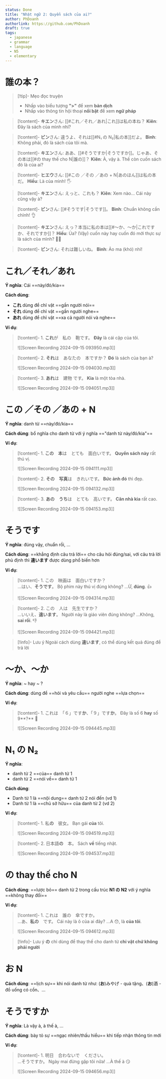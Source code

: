 ```yaml
---
status: Done
title: "Nhật ngữ 2: Quyển sách của ai?"
author: PhDoanh
authorlink: https://github.com/PhDoanh
draft: true
tags:
  - japanese
  - grammar
  - language
  - N5
  - elementary
---
```

# 誰の本？
> [!tip]- Mẹo đọc truyện
> - Nhấp vào biểu tượng **">"** để xem **bản dịch**
> - Nhấp vào thông tin hội thoại **nổi bật** để xem **ngữ pháp**

> [!content]- **キエン**さん: [[#これ／それ／あれ|これ]]は私の本ね？
> **Kiên**: Đây là sách của mình nhỉ?

> [!content]- **ビン**さん: 違うよ、それは[[#N₁ の N₂|私の本]]だよ。
> **Bình**: Không phải, đó là sách của tôi mà.

> [!content]- **キエン**さん: ああ、[[#そうですか|そうですか]]。じゃあ、その本は[[#の thay thế cho N|誰の]]？
> **Kiên**: À, vậy à. Thế còn cuốn sách đó là của ai?

> [!content]- **ヒエウ**さん: [[#この ／その ／あの + N|あのほん]]は私の本だ。
> **Hiếu**: Là của mình! 🖐️

> [!content]- **キエン**さん: えっと、これも？
> **Kiên**: Xem nào... Cái này cũng vậy à?

> [!content]- **ビン**さん: [[#そうです|そうです]]。
> **Bình**: Chuẩn không cần chỉnh! 👌

> [!content]- **キエン**さん: えっ？本当に私の本は[[#～か、～か|これですか、それですか]]？
> **Hiếu**: Ủa? (Vậy) cuốn này hay cuốn đó mới thực sự là sách của mình? 😵‍💫

> [!content]- **ビン**さん: それは難しいね。
> **Bình**: Ảo ma (khó) nhỉ!

# これ／それ／あれ
**Ý nghĩa**: Cái ==này/đó/kia==

**Cách dùng**:
- **これ** dùng để chỉ vật ==gần người nói==
- **それ** dùng để chỉ vật ==gần người nghe==
- **あれ** dùng để chỉ vật ==xa cả người nói và nghe==

**Ví dụ**:
> [!content]- 1\. **これ**が　私の　鞄です。
> **Đây** là cái cặp của tôi.
> 
> ![[Screen Recording 2024-09-15 093950.mp3]]

> [!content]- 2\. **それ**は　あなたの　本ですか？
> **Đó** là sách của bạn à?
> 
> ![[Screen Recording 2024-09-15 094030.mp3]]

> [!content]- 3\. **あれ**は　建物 です。
> **Kia** là một tòa nhà.
> 
> ![[Screen Recording 2024-09-15 094051.mp3]]

# この ／その ／あの + N
**Ý nghĩa**: danh từ ==này/đó/kia==

**Cách dùng**: bổ nghĩa cho danh từ với ý nghĩa =="danh từ này/đó/kia"==

**Ví dụ**:
> [!content]- 1\. **この　本**は　とても　面白いです。
> **Quyển sách này** rất thú vị.
> 
> ![[Screen Recording 2024-09-15 094111.mp3]]

> [!content]- 2\. **その　写真**は　きれいです。
> **Bức ảnh đó** thì đẹp.
> 
> ![[Screen Recording 2024-09-15 094132.mp3]]

> [!content]- 3\. **あの　うち**は　とても　高いです。
> **Căn nhà kia** rất cao.
> 
> ![[Screen Recording 2024-09-15 094153.mp3]]

# そうです
**Ý nghĩa**: đúng vậy, chuẩn rồi, ...

**Cách dùng**: ==khẳng định câu trả lời== cho câu hỏi đúng/sai, với câu trả lời phủ định thì **違います** được dùng phổ biến hơn

**Ví dụ**:
> [!content]- 1\. この　映画は　面白いですか？<br>…はい、**そうです**。
> Bộ phim này thú vị đúng không?
> ...Ừ, **đúng**. 👍
> 
> ![[Screen Recording 2024-09-15 094314.mp3]]

> [!content]- 2\. この　人は　先生ですか？<br>…いいえ、**違います**。
> Người này là giáo viên đúng không?
> ...Không, **sai rồi**. 👎
> 
> ![[Screen Recording 2024-09-15 094421.mp3]]

> [!info]- Lưu ý
> Ngoài cách dùng **違います**, có thể dùng kết quả đúng để trả lời

# ～か、～か
**Ý nghĩa**: ~ hay ~ ?

**Cách dùng**: dùng để ==hỏi và yêu cầu== người nghe ==lựa chọn==

**Ví dụ**:
> [!content]- 1\. これは　「６」です**か**、「９」です**か**。
> Đây là số 6 **hay** số 9**?** 🤔
> 
> ![[Screen Recording 2024-09-15 094445.mp3]]

# N₁ の N₂
**Ý nghĩa**: 
- danh từ 2 ==của== danh từ 1
- danh từ 2 ==nói về== danh từ 1

**Cách dùng**:
- Danh từ 1 là ==nội dung== danh từ 2 nói đến (vd 1)
- Danh từ 1 là ==chủ sở hữu== của danh từ 2 (vd 2)

**Ví dụ**:
> [!content]- 1\. 私**の**　彼女。
> Bạn gái **của** tôi.
> 
> ![[Screen Recording 2024-09-15 094519.mp3]]

> [!content]- 2\. 日本語**の**　本。
> Sách **về** tiếng nhật.
> 
> ![[Screen Recording 2024-09-15 094537.mp3]]

# の thay thế cho N
**Cách dùng**: ==lược bỏ== danh từ 2 trong cấu trúc **N1 の N2** với ý nghĩa ==không thay đổi==

**Ví dụ**:
> [!content]- 1\. これは　誰の　傘ですか。<br>…あ、**私の**　です。
> Cái này là ô của ai đây?
> ...A 😯, là **của tôi**.
> 
> ![[Screen Recording 2024-09-15 094612.mp3]]

> [!info]- Lưu ý
> **の** chỉ dùng để thay thế cho danh từ **chỉ vật chứ không phải người**

# お N
**Cách dùng**: ==lịch sự== khi nói danh từ như: (**お**)みやげ - quà tặng、(**お**)酒 - đồ uống có cồn、…

# そうですか
**Ý nghĩa**: Là vậy à, à thế à, ... 

**Cách dùng**: bày tỏ sự ==ngạc nhiên/thấu hiểu== khi tiếp nhận thông tin mới

**Ví dụ**:
> [!content]- 1\. 明日　合わないで　ください。<br>…そうですか。 
> Ngày mai đừng gặp tôi nữa!
> ...À thế à 😏
> 
> ![[Screen Recording 2024-09-15 094656.mp3]]


